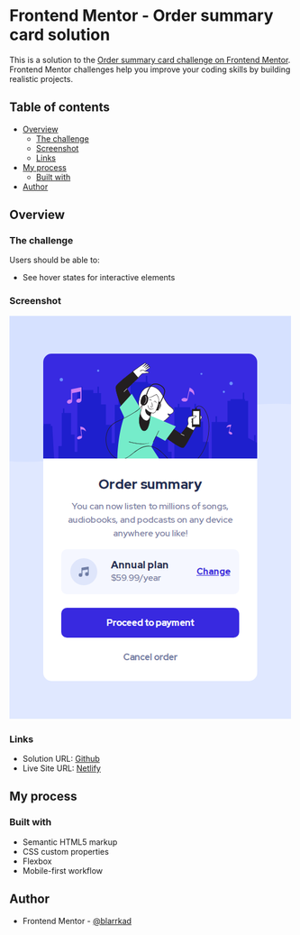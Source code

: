 # Frontend Mentor - Order summary card solution

This is a solution to the [Order summary card challenge on Frontend Mentor](https://www.frontendmentor.io/challenges/order-summary-component-QlPmajDUj). Frontend Mentor challenges help you improve your coding skills by building realistic projects.

## Table of contents

- [Overview](#overview)
    - [The challenge](#the-challenge)
    - [Screenshot](#screenshot)
    - [Links](#links)
- [My process](#my-process)
    - [Built with](#built-with)
- [Author](#author)

## Overview

### The challenge

Users should be able to:

- See hover states for interactive elements

### Screenshot

![](./src/assets/screenshot/capture.png)

### Links

- Solution URL: [Github](https://github.com/dahmide/order-summary-component-challenge.git)
- Live Site URL: [Netlify](osc-dahmide-frontendmentor.netlify.app)

## My process

### Built with

- Semantic HTML5 markup
- CSS custom properties
- Flexbox
- Mobile-first workflow

## Author

- Frontend Mentor - [@blarrkad](https://www.frontendmentor.io/profile/blarrklad)

